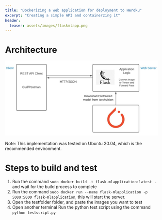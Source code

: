 ```yaml
---
title: "Dockerizing a web application for deployment to Heroku"
excerpt: "Creating a simple API and containerzing it"
header:
  teaser: assets/images/flaskmlapp.png
---
```

# Architecture

![architecture](/assets/images/flaskmlapp.png)


Note: This implementation was tested on Ubuntu 20.04, which is the recommended environment.

# Steps to build and test
1. Run the command ```sudo docker build -t flask-mlapplication:latest .``` and wait for the build process to complete
2. Run the command ```sudo docker run --name flask-mlapplication -p 5000:5000 flask-mlapplication```, this will start the server.
3. Open the testfolder folder, and paste the images you want to test
4. Open another terminal Run the python test script using the command ```python testscript.py```
